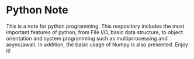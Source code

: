 # Python Note
This is a note for python programming. This respository includes the most important features of python, from File I/O, basic data structure, to object orientation and system programming such as multiprrocessing and async/await. In addition, the basic usage of Numpy is also presented. Enjoy it!

